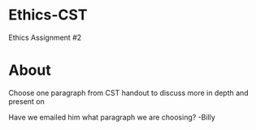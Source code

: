 # Ethics-CST
Ethics Assignment #2

# About
Choose one paragraph from CST handout to discuss more in depth and present on

Have we emailed him what paragraph we are choosing? -Billy
